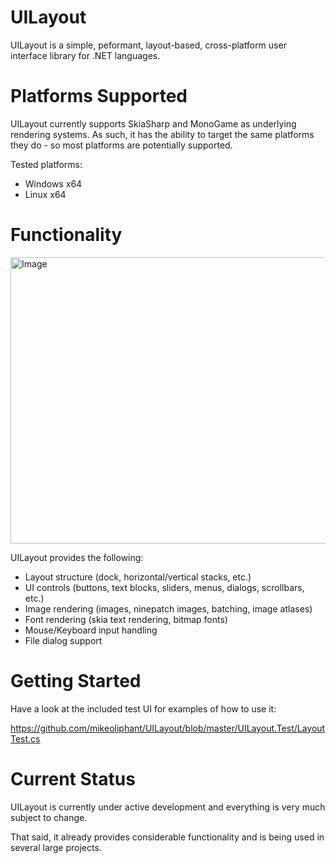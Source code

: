 # UILayout

UILayout is a simple, peformant, layout-based, cross-platform user interface library for .NET languages.

# Platforms Supported

UILayout currently supports SkiaSharp and MonoGame as underlying rendering systems. As such, it has the ability to target the same platforms they do - so most platforms are potentially supported.

Tested platforms:
- Windows x64
- Linux x64

# Functionality

<img width="626" height="458" alt="Image" src="https://github.com/user-attachments/assets/f4e99b70-37ac-4496-9bfc-d6a92c869cde" />

UILayout provides the following:

- Layout structure (dock, horizontal/vertical stacks, etc.)
- UI controls (buttons, text blocks, sliders, menus, dialogs, scrollbars, etc.) 
- Image rendering (images, ninepatch images, batching, image atlases)
- Font rendering (skia text rendering, bitmap fonts)
- Mouse/Keyboard input handling
- File dialog support

# Getting Started

Have a look at the included test UI for examples of how to use it:

https://github.com/mikeoliphant/UILayout/blob/master/UILayout.Test/LayoutTest.cs

# Current Status

UILayout is currently under active development and everything is very much subject to change.

That said, it already provides considerable functionality and is being used in several large projects.
